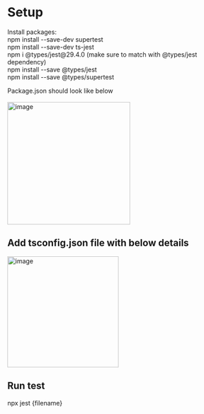 <h1>Setup</h2>
Install packages: <br /> npm install --save-dev supertest<br />
                  npm install --save-dev ts-jest<br />
                  npm i @types/jest@29.4.0   (make sure to match with @types/jest dependency)<br />
                  npm install --save @types/jest <br />
                  npm install --save @types/supertest<br />

Package.json should look like below <br />
<br />
<img width="277" alt="image" src="https://github.com/Zahid-Automate/Playwright-API-Automation/assets/45691238/3e66ee34-64d7-4c71-a1d5-229a5c3cbaa0">
<h2>Add tsconfig.json file with below details</h2>
<img width="251" alt="image" src="https://github.com/Zahid-Automate/Playwright-API-Automation/assets/45691238/fcd8237f-2240-4835-b28c-467f426b3444">

<h2>Run test</h2>
npx jest {filename}
